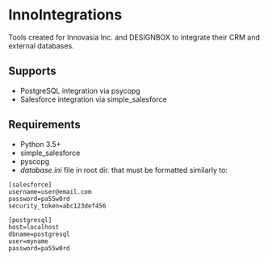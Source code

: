 # InnoIntegrations
 Tools created for Innovasia Inc. and DESIGNBOX to integrate their CRM and external databases.

## Supports
- PostgreSQL integration via psycopg
- Salesforce integration via simple_salesforce

## Requirements
- Python 3.5+
- simple_salesforce
- pyscopg
- *database.ini* file in root dir. that must be formatted similarly to:
```
[salesforce]
username=user@email.com
password=pa55w0rd
security_token=abc123def456

[postgresql]
host=localhost
dbname=postgresql
user=myname
password=pa55w0rd
```
